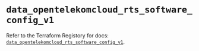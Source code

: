 # `data_opentelekomcloud_rts_software_config_v1`

Refer to the Terraform Registory for docs: [`data_opentelekomcloud_rts_software_config_v1`](https://www.terraform.io/docs/providers/opentelekomcloud/d/rts_software_config_v1).
